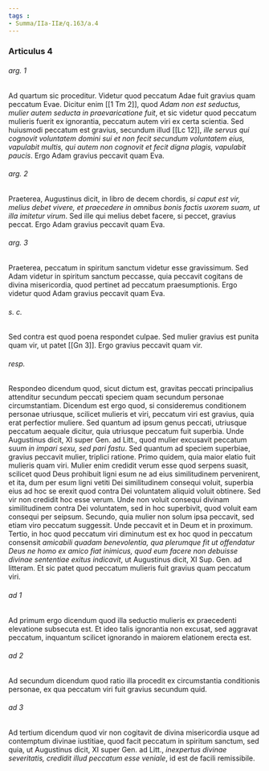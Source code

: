 ```yaml
---
tags : 
- Summa/IIa-IIæ/q.163/a.4
---
```


### Articulus 4

###### arg. 1
Ad quartum sic proceditur. Videtur quod peccatum Adae fuit gravius quam peccatum Evae. Dicitur enim [[1 Tm 2]], quod *Adam non est seductus, mulier autem seducta in praevaricatione fuit*, et sic videtur quod peccatum mulieris fuerit ex ignorantia, peccatum autem viri ex certa scientia. Sed huiusmodi peccatum est gravius, secundum illud [[Lc 12]], *ille servus qui cognovit voluntatem domini sui et non fecit secundum voluntatem eius, vapulabit multis, qui autem non cognovit et fecit digna plagis, vapulabit paucis*. Ergo Adam gravius peccavit quam Eva.

###### arg. 2
Praeterea, Augustinus dicit, in libro de decem chordis, *si caput est vir, melius debet vivere, et praecedere in omnibus bonis factis uxorem suam, ut illa imitetur virum*. Sed ille qui melius debet facere, si peccet, gravius peccat. Ergo Adam gravius peccavit quam Eva.

###### arg. 3
Praeterea, peccatum in spiritum sanctum videtur esse gravissimum. Sed Adam videtur in spiritum sanctum peccasse, quia peccavit cogitans de divina misericordia, quod pertinet ad peccatum praesumptionis. Ergo videtur quod Adam gravius peccavit quam Eva.

###### s. c.
Sed contra est quod poena respondet culpae. Sed mulier gravius est punita quam vir, ut patet [[Gn 3]]. Ergo gravius peccavit quam vir.

###### resp.
Respondeo dicendum quod, sicut dictum est, gravitas peccati principalius attenditur secundum peccati speciem quam secundum personae circumstantiam. Dicendum est ergo quod, si consideremus conditionem personae utriusque, scilicet mulieris et viri, peccatum viri est gravius, quia erat perfectior muliere. Sed quantum ad ipsum genus peccati, utriusque peccatum aequale dicitur, quia utriusque peccatum fuit superbia. Unde Augustinus dicit, XI super Gen. ad Litt., quod mulier excusavit peccatum suum *in impari sexu, sed pari fastu*. Sed quantum ad speciem superbiae, gravius peccavit mulier, triplici ratione. Primo quidem, quia maior elatio fuit mulieris quam viri. Mulier enim credidit verum esse quod serpens suasit, scilicet quod Deus prohibuit ligni esum ne ad eius similitudinem pervenirent, et ita, dum per esum ligni vetiti Dei similitudinem consequi voluit, superbia eius ad hoc se erexit quod contra Dei voluntatem aliquid voluit obtinere. Sed vir non credidit hoc esse verum. Unde non voluit consequi divinam similitudinem contra Dei voluntatem, sed in hoc superbivit, quod voluit eam consequi per seipsum. Secundo, quia mulier non solum ipsa peccavit, sed etiam viro peccatum suggessit. Unde peccavit et in Deum et in proximum. Tertio, in hoc quod peccatum viri diminutum est ex hoc quod in peccatum consensit *amicabili quadam benevolentia, qua plerumque fit ut offendatur Deus ne homo ex amico fiat inimicus, quod eum facere non debuisse divinae sententiae exitus indicavit*, ut Augustinus dicit, XI Sup. Gen. ad litteram. Et sic patet quod peccatum mulieris fuit gravius quam peccatum viri.

###### ad 1
Ad primum ergo dicendum quod illa seductio mulieris ex praecedenti elevatione subsecuta est. Et ideo talis ignorantia non excusat, sed aggravat peccatum, inquantum scilicet ignorando in maiorem elationem erecta est.

###### ad 2
Ad secundum dicendum quod ratio illa procedit ex circumstantia conditionis personae, ex qua peccatum viri fuit gravius secundum quid.

###### ad 3
Ad tertium dicendum quod vir non cogitavit de divina misericordia usque ad contemptum divinae iustitiae, quod facit peccatum in spiritum sanctum, sed quia, ut Augustinus dicit, XI super Gen. ad Litt., *inexpertus divinae severitatis, credidit illud peccatum esse veniale*, id est de facili remissibile.


